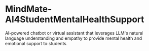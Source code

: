 # MindMate-AI4StudentMentalHealthSupport
AI-powered chatbot or virtual assistant that leverages LLM's natural language understanding and empathy to provide mental health and emotional support to students.
